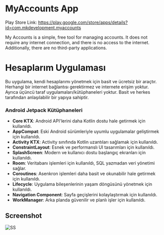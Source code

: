 # MyAccounts App
Play Store Link: https://play.google.com/store/apps/details?id=com.mkdevelopment.myaccounts

My Accounts is a simple, free tool for managing accounts. It does not require any internet connection, and there is no access to the internet. Additionally, there are no third-party applications.

# Hesaplarım Uygulaması
Bu uygulama, kendi hesaplarımı yönetmek için basit ve ücretsiz bir araçtır. Herhangi bir internet bağlantısı gerektirmez ve internete erişim yoktur. Ayrıca üçüncü taraf uygulamaları/kütüphaneleri yoktur.
Basit ve herkes tarafından anlaşılabilir bir yapıya sahiptir.


### Android Jetpack Kütüphaneleri
- **Core KTX**: Android API'lerini daha Kotlin dostu hale getirmek için kullanıldı.
- **AppCompat**: Eski Android sürümleriyle uyumlu uygulamalar geliştirmek için kullanıldı.
- **Activity KTX**: Activity sınıfında Kotlin uzantıları sağlamak için kullanıldı.
- **ConstraintLayout**: Esnek ve performanslı UI tasarımları için kullanıldı.
- **SplashScreen**: Modern ve kullanıcı dostu başlangıç ekranları için kullanıldı.
- **Room**: Veritabanı işlemleri için kullanıldı, SQL yazmadan veri yönetimi sağlar.
- **Coroutines**: Asenkron işlemleri daha basit ve okunabilir hale getirmek için kullanıldı.
- **Lifecycle**: Uygulama bileşenlerinin yaşam döngüsünü yönetmek için kullanıldı.
- **Navigation Component**: Sayfa geçişlerini kolaylaştırmak için kullanıldı.
- **WorkManager**: Arka planda güvenilir ve planlı işler için kullanıldı.

## Screenshot
![SS](https://github.com/4d7568616d6d6564/MyAccounts/assets/161304404/d069ca7e-42af-40ba-a49c-720c3984024a)
